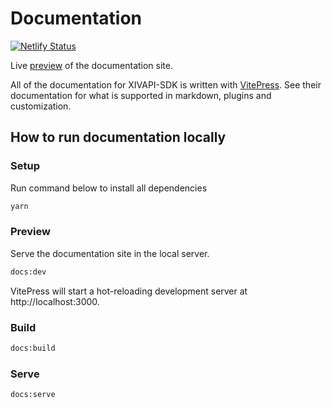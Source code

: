 # Documentation

[![Netlify Status](https://api.netlify.com/api/v1/badges/9a1eade9-ddd2-43eb-b5bf-b37f63e8478e/deploy-status)](https://app.netlify.com/sites/xivapi-sdk/deploys)

Live [preview](https://xivapi-sdk.netlify.app/) of the documentation site.

All of the documentation for XIVAPI-SDK is written with [VitePress](https://vitepress.vuejs.org/). See their documentation for what is supported in markdown, plugins and customization.

## How to run documentation locally

### Setup

Run command below to install all dependencies

```sh
yarn
```

### Preview

Serve the documentation site in the local server.

```sh
docs:dev
```

VitePress will start a hot-reloading development server at http://localhost:3000.

### Build

```sh
docs:build
```

### Serve

```sh
docs:serve
```
